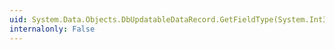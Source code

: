 ```yaml
---
uid: System.Data.Objects.DbUpdatableDataRecord.GetFieldType(System.Int32)
internalonly: False
---
```

